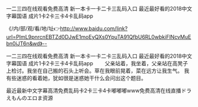 一二三四在线观看免费高清
新一本卡一卡二卡三乱码入口
最近最好看的2018中文字幕国语
成片1卡2卡三卡4卡乱码app


《/内/部/观/看/地/址👉http://www.baidu.com/link?url=PImL9pnrcnEBTZd0DJwE1moEyQXs0YpuTA91QfbU6RL0wbkiFlNcvMuEbn0iJT6n&wd》--

一二三四在线观看免费高清
新一本卡一卡二卡三乱码入口
最近最好看的2018中文字幕国语
成片1卡2卡三卡4卡乱码app
　　父亲站着，我坐着，父亲站在高凳子上检讨。我坐在自己搬的石头上听会。草在我眼前晃着，菜在远方让我生气。
我有些迷惑的看着她，犹如很是迷惑她干什么会问出这个题目。





最近最新中文字幕高清免费乱码卡2卡三卡4卡嘟嘟嘟www免费高清在线直播ドラえもんのエロま资源
